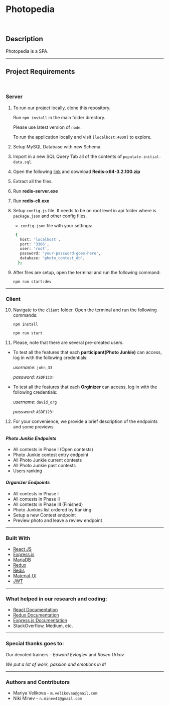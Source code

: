 # Photopedia

<br/>

## Description
Photopedia is a SPA. 
<br/>

---

##  Project Requirements

<br/>

### Server

1. To run our project locally, clone this repository.

    Run `npm install` in the main folder directory.

    Please use latest version of `node`.

    To run the application locally and visit `[localhost:4000]` to explore.


2. Setup MySQL Database with new Schema.

3. Import in a new SQL Query Tab all of the contents of `populate-initial-data.sql`.

4. Open the following [link](https://riptutorial.com/redis/example/29962/installing-and-running-redis-server-on-windows) and download **Redis-x64-3.2.100.zip**

5. Extract all the files.

6. Run **redis-server.exe**

7. Run **redis-cli.exe**
8. Setup `config.js` file. It needs to be on root level in api folder where is `package.json` and other config files.

   - `config.json` file with your settings:

   ``` sh
    {
      host: 'localhost',
      port: '3306',
      user: 'root',
      password: 'your-password-goes-here',
      database: 'photo_contest_db',
     };
    ```

9. After files are setup, open the terminal and run the following command:

    `npm run start:dev`
  
---

### Client

10. Navigate to the `client` folder. Open the terminal and run the following commands:

 
    `npm install`

    `npm run start`
  
11. Please, note that there are several pre-created users. 
 - To test all the features that each **participant(Photo Junkie)** can access, log in with the following credentials:

     _username_: `john_33`

     _password_: `ASDF123!`

 - To test all the features that each **Orginizer** can access, log in with the following credentials:

     _username_: `david_org`

     _password_: `ASDF123!`  

12. For your convenience, we provide a brief description of the endpoints and some previews
#### _Photo Junkie Endpoints_
- All contests in Phase I (Open contests)
- Photo Junkie contest entry endpoint
- All Photo Junkie current contests
- All Photo Junkie past contests
- Users ranking

#### _Organizer Endpoints_
- All contests in Phase I
- All contests in Phase II
- All contests in Phase III (Finished)
- Photo Junkies list ordered by Ranking
- Setup a new Contest endpoint
- Preview photo and leave a review endpoint

---

### Built With

 - [React JS](https://reactjs.org/) 
 - [Express.js](https://expressjs.com/)
 - [MariaDB](https://mariadb.org/)
 - [Redux](https://redux.js.org/) 
 - [Redis](https://redis.io/)
 - [Material-UI](https://material-ui.com/) 
 - [JWT](https://jwt.io/)

---

### What helped in our research and coding:

- [React Documentation](https://reactjs.org/docs/getting-started.html)
- [Redux Documentation](https://redux.js.org/introduction/getting-started)
- [Express.js Documentation](https://expressjs.com/)
- StackOverflow, Medium, etc.

---

### Special thanks goes to: 

Our devoted trainers - _Edward Evlogiev_ and _Rosen Urkov_

*We put a lot of work, passion and emotions in it!* 

---

### Authors and Contributors

- Mariya Velikova -  `m.velikovaa@gmail.com`
- Niki Minev  -  `n.minev42@gmail.com`